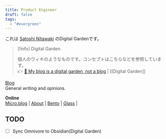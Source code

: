 ```yaml
---
title: Product Engineer
draft: false
tags:
  - "#evergreen"
---
```


これは [Satoshi Nitawaki](https://nitaking.omg.lol/ ) のDigital Gardenです。

> [!info] Digital Garden
> 
> 個人のウィキのようなものです。コンセプトはこちらなどを参照しています。<br>
> 👉 [🌱 My blog is a digital garden, not a blog](https://joelhooks.com/digital-garden)
> | [[Digital Garden]]

[Blog](https://www.nitaking.dev)  
General writing and opinions.

**Online**  
[Micro.blog](https://nitaking.micro.blog/) | [About](https://www.nitaking.dev/about/)
 | [Bento](https://bento.me/nita) | [Glass](https://glass.photo/nitaking) | 
## TODO 
- [ ] Sync Omnivore to Obsidian(Digital Garden) 